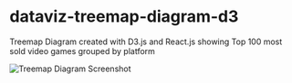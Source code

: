 # dataviz-treemap-diagram-d3

Treemap Diagram created with D3.js and React.js showing Top 100 most sold video games grouped by platform

![Treemap Diagram Screenshot](https://i.imgur.com/ee9gqSk.jpg)
